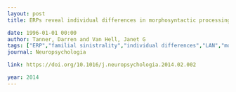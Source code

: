 ```yaml
---
layout: post
title: ERPs reveal individual differences in morphosyntactic processing

date: 1996-01-01 00:00
author: Tanner, Darren and Van Hell, Janet G
tags: ["ERP","familial sinistrality","individual differences","LAN","morphosyntax","N400","P600"]
journal: Neuropsychologia

link: https://doi.org/10.1016/j.neuropsychologia.2014.02.002

year: 2014
---
```



